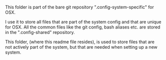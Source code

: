This folder is part of the bare git repository ".config-system-specific" for OSX.

I use it to store all files that are part of the system config and that are unique for OSX. All the common files like the git config, bash aliases etc. are stored in the ".config-shared" repository.

This folder, (where this readme file resides), is used to store files that are not actively part of the system, but that are needed when setting up a new system.
